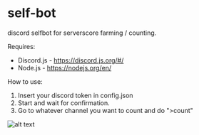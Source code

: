 # self-bot
discord selfbot for serverscore farming / counting.

Requires:
- Discord.js - https://discord.js.org/#/
- Node.js - https://nodejs.org/en/

How to use:
1. Insert your discord token in config.json
2. Start and wait for confirmation.
3. Go to whatever channel you want to count and do ">count"

![alt text](https://i.imgur.com/EJZJxZf.png)
